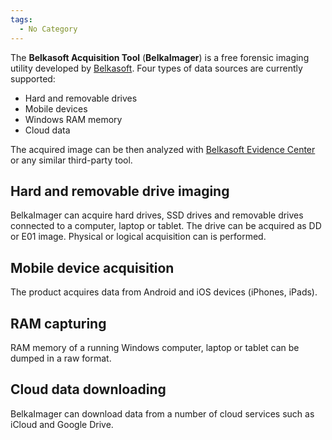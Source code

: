 ```yaml
---
tags:
  - No Category
---
```

The **Belkasoft Acquisition Tool** (**BelkaImager**) is a free forensic
imaging utility developed by [Belkasoft](belkasoft.md). Four
types of data sources are currently supported:

- Hard and removable drives
- Mobile devices
- Windows RAM memory
- Cloud data

The acquired image can be then analyzed with [Belkasoft Evidence
Center](belkasoft_evidence_center.md) or any similar third-party
tool.

## Hard and removable drive imaging

BelkaImager can acquire hard drives, SSD drives and removable drives
connected to a computer, laptop or tablet. The drive can be acquired as
DD or E01 image. Physical or logical acquisition can is performed.

## Mobile device acquisition

The product acquires data from Android and iOS devices (iPhones, iPads).

## RAM capturing

RAM memory of a running Windows computer, laptop or tablet can be dumped
in a raw format.

## Cloud data downloading

BelkaImager can download data from a number of cloud services such as
iCloud and Google Drive.